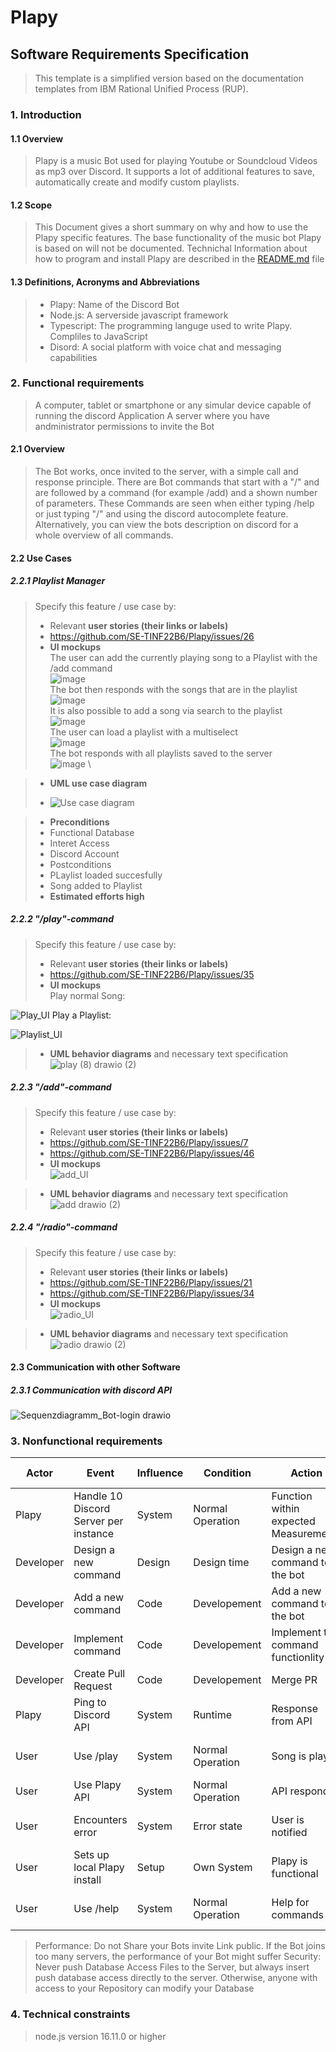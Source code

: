 # Plapy
## Software Requirements Specification
> This template is a simplified version based on the documentation templates from IBM Rational Unified Process (RUP).
### 1. Introduction
#### 1.1 Overview
> Plapy is a music Bot used for playing Youtube or Soundcloud Videos as mp3 over Discord. It supports a lot of additional features to save, automatically create and modify custom playlists.
#### 1.2 Scope
> This Document gives a short summary on why and how to use the Plapy specific features. The base functionality of the music bot Plapy is based on will not be documented. Technichal Information about how to program and install Plapy are described in the [README.md](README.md) file
#### 1.3 Definitions, Acronyms and Abbreviations
> - Plapy: Name of the Discord Bot
> - Node.js: A serverside javascript framework
> - Typescript: The programming languge used to write Plapy. Compliles to JavaScript
> - Disord: A social platform with voice chat and messaging capabilities

### 2. Functional requirements
> A computer, tablet or smartphone or any simular device capable of running the discord Application
> A server where you have andministrator permissions to invite the Bot

#### 2.1 Overview 
> The Bot works, once invited to the server, with a simple call and response principle. There are Bot commands that start with a "/" and are followed by a command (for example /add) and a shown number of parameters. These Commands are seen when either typing /help or just typing "/" and using the discord autocomplete feature. Alternatively, you can view the bots description on discord for a whole overview of all commands.

#### 2.2 Use Cases

##### 2.2.1 Playlist Manager
> Specify this feature / use case by:
> - Relevant **user stories (their links or labels)**
> - https://github.com/SE-TINF22B6/Plapy/issues/26
> - **UI mockups** \
The user can add the currently playing song to a Playlist with the /add command \
![image](https://github.com/SE-TINF22B6/Plapy/assets/81536709/10ea1a59-1a24-4241-93cc-2c34bfa0d8e0) \
The bot then responds with the songs that are in the playlist \
![image](https://github.com/SE-TINF22B6/Plapy/assets/81536709/0bfdb307-7eba-4a25-9c35-ef68785e5cec) \
It is also possible to add a song via search to the playlist\
![image](https://github.com/SE-TINF22B6/Plapy/assets/81536709/affb2cc7-f47e-4c7a-bbba-e87c2a0384af) \
The user can load a playlist with a multiselect \
![image](https://github.com/SE-TINF22B6/Plapy/assets/81536709/599ae2a2-8bc6-4247-ab83-8bf361a7bdd7) \
The bot responds with all playlists saved to the server \
![image](https://github.com/SE-TINF22B6/Plapy/assets/81536709/640c9913-89f2-431d-9d11-b848ab0f95ca) \

> - **UML use case diagram**
>
> - ![Use case diagram](https://github.com/SE-TINF22B6/Plapy/assets/75337582/d62fc703-42b9-4298-a953-926ae13ccca5)


> - **Preconditions**
> - Functional Database
> - Interet Access
> - Discord Account
> - Postconditions
> - PLaylist loaded succesfully
> - Song added to Playlist
> - **Estimated efforts high**

##### 2.2.2 "/play"-command
> Specify this feature / use case by:
> - Relevant **user stories (their links or labels)**
> - https://github.com/SE-TINF22B6/Plapy/issues/35
> - **UI mockups** \
Play normal Song:

![Play_UI](https://github.com/SE-TINF22B6/Plapy/assets/123726628/44538b7f-ccde-4e76-a1f8-3402ba847ac8)
Play a Playlist:

![Playlist_UI](https://github.com/SE-TINF22B6/Plapy/assets/123726628/66ee50b4-8d47-4c24-a372-ff49af4463db)
> - **UML behavior diagrams** and necessary text specification
![play (8) drawio (2)](https://github.com/SE-TINF22B6/Plapy/assets/123726628/e01eb43a-bf24-4eb4-ba2e-79c19131df3f)

##### 2.2.3 "/add"-command
> Specify this feature / use case by:
> - Relevant **user stories (their links or labels)**
> - https://github.com/SE-TINF22B6/Plapy/issues/7
> - https://github.com/SE-TINF22B6/Plapy/issues/46
> - **UI mockups** \
![add_UI](https://github.com/SE-TINF22B6/Plapy/assets/123726628/623ed087-c987-4054-a98f-82db12d82389)

> - **UML behavior diagrams** and necessary text specification
![add drawio (2)](https://github.com/SE-TINF22B6/Plapy/assets/123726628/75acd187-819a-406d-ba44-f11756706a99)

##### 2.2.4 "/radio"-command
> Specify this feature / use case by:
> - Relevant **user stories (their links or labels)**
> - https://github.com/SE-TINF22B6/Plapy/issues/21
> - https://github.com/SE-TINF22B6/Plapy/issues/34
> - **UI mockups** \
![radio_UI](https://github.com/SE-TINF22B6/Plapy/assets/123726628/554c81d1-6aab-4042-b50a-5aede7088f35)

> - **UML behavior diagrams** and necessary text specification
![radio drawio (2)](https://github.com/SE-TINF22B6/Plapy/assets/123726628/6e0e0f7e-ed2d-4f30-800f-495150204488)


#### 2.3 Communication with other Software
##### 2.3.1 Communication with discord API
![Sequenzdiagramm_Bot-login drawio](https://github.com/SE-TINF22B6/Plapy/assets/123726628/1ba93f8e-1469-4b4a-b5c4-e673f294a700)


### 3. Nonfunctional requirements

|Actor |Event |Influence |Condition |Action | Measurement | Category | Key Feature | 
|- |- |- |- |- | - | - | - |
|Plapy| Handle 10 Discord Server per instance | System | Normal Operation | Function within expected Measurements | 10 servers | Availibity | - |
|Developer | Design a new command |Design |Design time | Design a new command to the bot | In 3 hour | Modifyability | - |
|Developer | Add a new command |Code |Developement | Add a new command to the bot | In 1 hour | Modifyability  | - |
|Developer | Implement command |Code |Developement | Implement the command functionlity | In 8 hours | Modifyability  | - |
|Developer | Create Pull Request |Code |Developement | Merge PR | Reviewed in <24h | Modifyability  | - |
|Plapy | Ping to Discord API | System | Runtime | Response from API | Max latency of 300ms| Performance - Latency| ✅ |
|User |Use /play |System |Normal Operation | Song is played | Avg. wait time until playback < 1s | Performance - Latency/Throughput |  ✅ |
|User |Use Plapy API |System |Normal Operation | API respondes | Max latency 300ms | Performance - Latency|  ✅ |
|User | Encounters error |System |Error state | User is notified| Max wait without status message of 5s | Performance - Error handling| - |
|User | Sets up local Plapy install |Setup |Own System | Plapy is functional | Setup time <2h (If using documentation)| Usability | - |
|User |Use /help |System |Normal Operation | Help for commands | help covers 100% of commands | Usability | - |

> Performance: Do not Share your Bots invite Link public. If the Bot joins too many servers, the performance of your Bot might suffer
> Security: Never push Database Access Files to the Server, but always insert push database access directly to the server. Otherwise, anyone with access to your Repository can modify your Database


### 4. Technical constraints
> node.js version 16.11.0 or higher


